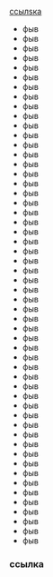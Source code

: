 [ссылsка](#ссылка)

- фыв
- фыв
- фыв
- фыв
- фыв
- фыв
- фыв
- фыв
- фыв
- фыв
- фыв
- фыв
- фыв
- фыв
- фыв
- фыв
- фыв
- фыв
- фыв
- фыв
- фыв
- фыв
- фыв
- фыв
- фыв
- фыв
- фыв
- фыв
- фыв
- фыв
- фыв
- фыв
- фыв
- фыв
- фыв
- фыв
- фыв
- фыв
- фыв
- фыв
- фыв
- фыв
- фыв
- фыв
- фыв
- фыв
- фыв
- фыв
- фыв
- фыв
- фыв
- фыв
- фыв
- фыв

### ссылка
